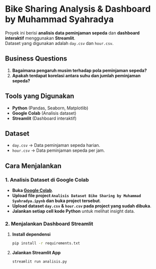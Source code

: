 # Bike Sharing Analysis & Dashboard by Muhammad Syahradya

Proyek ini berisi **analisis data peminjaman sepeda** dan **dashboard interaktif** menggunakan **Streamlit**.  
Dataset yang digunakan adalah `day.csv` dan `hour.csv`.

## Business Questions
1. **Bagaimana pengaruh musim terhadap pola peminjaman sepeda?**
2. **Apakah terdapat korelasi antara suhu dan jumlah peminjaman sepeda?**

## Tools yang Digunakan
- **Python** (Pandas, Seaborn, Matplotlib)
- **Google Colab** (Analisis dataset)
- **Streamlit** (Dashboard interaktif)

## Dataset
- `day.csv` → Data peminjaman sepeda harian.
- `hour.csv` → Data peminjaman sepeda per jam.

## Cara Menjalankan
### **1. Analisis Dataset di Google Colab**
- **Buka [Google Colab](https://colab.research.google.com/)**.
- **Upload file project `Analisis Dataset Bike Sharing by Muhammad Syahradya.ipynb` dan buka project tersebut**.
- **Upload dataset `day.csv` & `hour.csv` pada project yang sudah dibuka**.
- **Jalankan setiap cell kode Python** untuk melihat insight data.

### **2. Menjalankan Dashboard Streamlit**
1. **Install dependensi**  
   ```bash
   pip install -r requirements.txt
2. **Jalankan Streamlit App**
   ```bash
   streamlit run analisis.py
